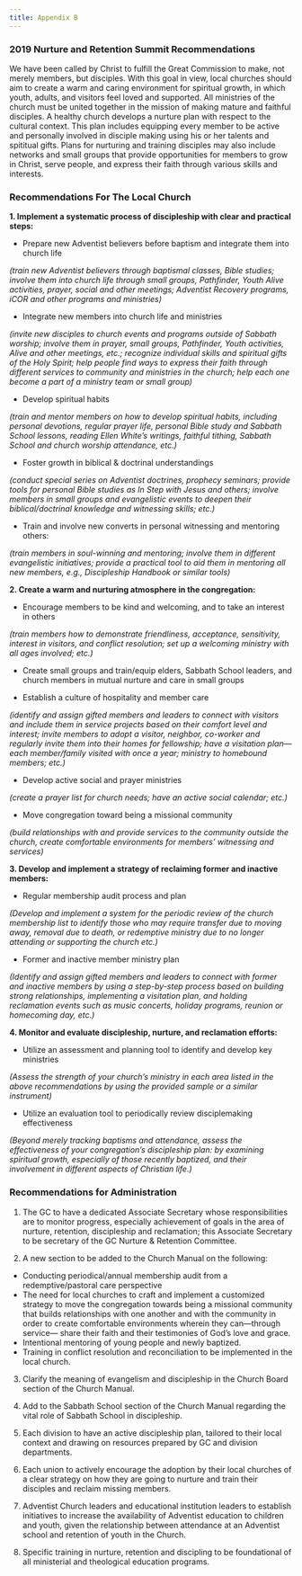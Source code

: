```yaml
---
title: Appendix B
---
```


### 2019 Nurture and Retention Summit Recommendations

We have been called by Christ to fulfill the Great Commission to make, not merely members, but disciples. With this goal in view, local churches should aim to create a warm and caring environment for spiritual growth, in which youth, adults, and visitors feel loved and supported. All ministries of the church must be united together in the mission of making mature and faithful disciples. A healthy church develops a nurture plan with respect to the cultural context. This plan includes equipping every member to be active and personally involved in disciple making using his or her talents and spititual gifts. Plans for nurturing and training disciples may also include networks and small groups that provide opportunities for members to grow in Christ, serve people, and express their faith through various skills and interests.

### Recommendations For The Local Church

**1. Implement a systematic process of discipleship with clear and practical steps:**

- Prepare new Adventist believers before baptism and integrate them into church life

_(train new Adventist believers through baptismal classes, Bible studies; involve them into church life through small groups, Pathfinder, Youth Alive activities, prayer, social and other meetings; Adventist Recovery programs, iCOR and other programs and ministries)_

- Integrate new members into church life and ministries

_(invite new disciples to church events and programs outside of Sabbath worship; involve them in prayer, small groups, Pathfinder, Youth activities, Alive and other meetings, etc.; recognize individual skills and spiritual gifts of the Holy Spirit; help people find ways to express their faith through different services to community and ministries in the church; help each one become a part of a ministry team or small group)_

- Develop spiritual habits

_(train and mentor members on how to develop spiritual habits, including personal devotions, regular prayer life, personal Bible study and Sabbath School lessons, reading Ellen White’s writings, faithful tithing, Sabbath School and church worship attendance, etc.)_

- Foster growth in biblical & doctrinal understandings

_(conduct special series on Adventist doctrines, prophecy seminars; provide tools for personal Bible studies as In Step with Jesus and others; involve members in small groups and evangelistic events to deepen their biblical/doctrinal knowledge and witnessing skills; etc.)_

- Train and involve new converts in personal witnessing and mentoring others:

_(train members in soul-winning and mentoring; involve them in different evangelistic initiatives; provide a practical tool to aid them in mentoring all new members, e.g., _Discipleship Handbook_ or similar tools)_

**2. Create a warm and nurturing atmosphere in the congregation:**

- Encourage members to be kind and welcoming, and to take an interest in others

_(train members how to demonstrate friendliness, acceptance, sensitivity, interest in visitors, and conflict resolution; set up a welcoming ministry with all ages involved; etc.)_

- Create small groups and train/equip elders, Sabbath School leaders, and church members in mutual nurture and care in small groups

- Establish a culture of hospitality and member care

_(identify and assign gifted members and leaders to connect with visitors and include them in service projects based on their comfort level and interest; invite members to adopt a visitor, neighbor, co-worker and regularly invite them into their homes for fellowship; have a visitation plan—each member/family visited with once a year; ministry to homebound members; etc.)_

- Develop active social and prayer ministries

_(create a prayer list for church needs; have an active social calendar; etc.)_

- Move congregation toward being a missional community

_(build relationships with and provide services to the community outside the church, create comfortable environments for members’ witnessing and services)_

**3. Develop and implement a strategy of reclaiming former and inactive members:**

- Regular membership audit process and plan

_(Develop and implement a system for the periodic review of the church membership list to identify those who may require transfer due to moving away, removal due to death, or redemptive ministry due to no longer attending or supporting the church etc.)_

- Former and inactive member ministry plan

_(Identify and assign gifted members and leaders to connect with former and inactive members by using a step-by-step process based on building strong relationships, implementing a visitation plan, and holding reclamation events such as music concerts, holiday programs, reunion or homecoming day, etc.)_

**4. Monitor and evaluate discipleship, nurture, and reclamation efforts:**

- Utilize an assessment and planning tool to identify and develop key ministries

_(Assess the strength of your church’s ministry in each area listed in the above recommendations by using the provided sample or a similar instrument)_

- Utilize an evaluation tool to periodically review disciplemaking effectiveness

_(Beyond merely tracking baptisms and attendance, assess the effectiveness of your congregation’s discipleship plan: by examining spiritual growth, especially of those recently baptized, and their involvement in different aspects of Christian life.)_

### Recommendations for Administration

1. The GC to have a dedicated Associate Secretary whose responsibilities are to monitor progress, especially achievement of goals in the area of nurture, retention, discipleship and reclamation; this Associate Secretary to be secretary of the GC Nurture & Retention Committee.

2. A new section to be added to the Church Manual on the following:

- Conducting periodical/annual membership audit from a redemptive/pastoral care perspective
- The need for local churches to craft and implement a customized strategy to move the congregation towards being a missional community that builds relationships with one another and with the community in order to create comfortable environments wherein they can—through service— share their faith and their testimonies of God’s love and grace.
- Intentional mentoring of young people and newly baptized.
- Training in conflict resolution and reconciliation to be implemented in the local church.

3. Clarify the meaning of evangelism and discipleship in the Church Board section of the Church Manual.

4. Add to the Sabbath School section of the Church Manual regarding the vital role of Sabbath School in discipleship.

5. Each division to have an active discipleship plan, tailored to their local context and drawing on resources prepared by GC and division departments.

6. Each union to actively encourage the adoption by their local churches of a clear strategy on how they are going to nurture and train their disciples and reclaim missing members.

7. Adventist Church leaders and educational institution leaders to establish initiatives to increase the availability of Adventist education to children and youth, given the relationship between attendance at an Adventist school and retention of youth in the Church.

8. Specific training in nurture, retention and discipling to be foundational of all ministerial and theological education programs.